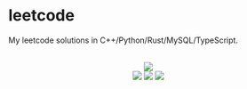 # leetcode
My leetcode solutions in C++/Python/Rust/MySQL/TypeScript.

<div align="center">
<br/>
<img src="https://img.shields.io/badge/Solved-832/3352%20=%2024%25-blue.svg?style=flat-square" />
<br/>
<img src="https://img.shields.io/badge/Easy-312/834-5CB85D.svg?style=flat-square" />
<img src="https://img.shields.io/badge/Medium-412/1753-F0AE4E.svg?style=flat-square" />
<img src="https://img.shields.io/badge/Hard-108/765-D95450.svg?style=flat-square" />
</div>